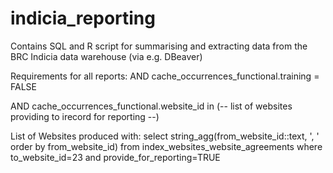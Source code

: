 # indicia_reporting

Contains SQL and R script for summarising and extracting data from the BRC Indicia data warehouse (via e.g. DBeaver)

Requirements for all reports:
AND cache_occurrences_functional.training = FALSE

AND cache_occurrences_functional.website_id in (-- list of websites providing to irecord for reporting --)

List of Websites produced with:
select string_agg(from_website_id::text, ', ' order by from_website_id) from index_websites_website_agreements where to_website_id=23 and provide_for_reporting=TRUE
